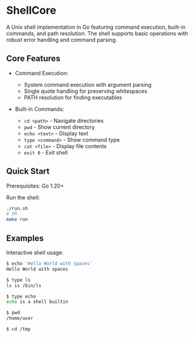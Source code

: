 # ShellCore

A Unix shell implementation in Go featuring command execution, built-in commands, and path resolution. The shell supports basic operations with robust error handling and command parsing.

## Core Features

- Command Execution:
  - System command execution with argument parsing
  - Single quote handling for preserving whitespaces
  - PATH resolution for finding executables

- Built-in Commands:
  - `cd <path>` - Navigate directories
  - `pwd` - Show current directory
  - `echo <text>` - Display text
  - `type <command>` - Show command type
  - `cat <file>` - Display file contents
  - `exit 0` - Exit shell

## Quick Start

Prerequisites: Go 1.20+

Run the shell:

```bash
./run.sh
# OR
make run
```

## Examples

Interactive shell usage:

```bash
$ echo 'Hello World with spaces'
Hello World with spaces

$ type ls
ls is /bin/ls

$ type echo
echo is a shell builtin

$ pwd
/home/user

$ cd /tmp
```
